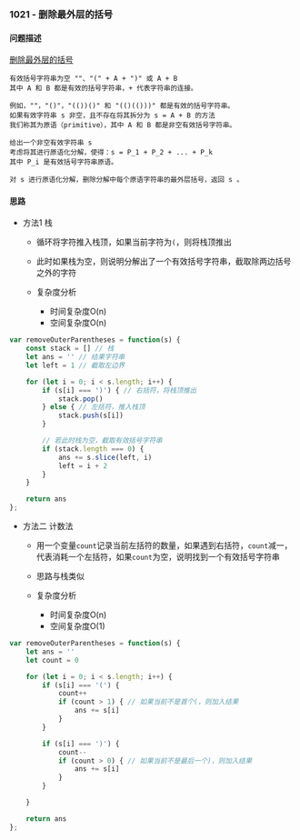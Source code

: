 ### 1021 - 删除最外层的括号

#### 问题描述

[删除最外层的括号](https://leetcode-cn.com/problems/remove-outermost-parentheses)

```textile
有效括号字符串为空 ""、"(" + A + ")" 或 A + B 
其中 A 和 B 都是有效的括号字符串，+ 代表字符串的连接。

例如，""，"()"，"(())()" 和 "(()(()))" 都是有效的括号字符串。
如果有效字符串 s 非空，且不存在将其拆分为 s = A + B 的方法
我们称其为原语（primitive），其中 A 和 B 都是非空有效括号字符串。

给出一个非空有效字符串 s
考虑将其进行原语化分解，使得：s = P_1 + P_2 + ... + P_k
其中 P_i 是有效括号字符串原语。

对 s 进行原语化分解，删除分解中每个原语字符串的最外层括号，返回 s 。
```

#### 思路

- 方法1 栈
  
  - 循环将字符推入栈顶，如果当前字符为`(`，则将栈顶推出
  
  - 此时如果栈为空，则说明分解出了一个有效括号字符串，截取除两边括号之外的字符
  
  - 复杂度分析
    
    - 时间复杂度O(n)
    - 空间复杂度O(n)

```js
var removeOuterParentheses = function(s) {
    const stack = [] // 栈
    let ans = '' // 结果字符串
    let left = 1 // 截取左边界

    for (let i = 0; i < s.length; i++) {
        if (s[i] === ')') { // 右括符，将栈顶推出
            stack.pop()
        } else { // 左括符，推入栈顶
            stack.push(s[i])
        }

        // 若此时栈为空，截取有效括号字符串
        if (stack.length === 0) {
            ans += s.slice(left, i)
            left = i + 2
        }
    }

    return ans
};
```

- 方法二 计数法
  
  - 用一个变量`count`记录当前左括符的数量，如果遇到右括符，`count`减一，代表消耗一个左括符，如果`count`为空，说明找到一个有效括号字符串
  
  - 思路与栈类似
  
  - 复杂度分析
    
    - 时间复杂度O(n)
    - 空间复杂度O(1)

```js
var removeOuterParentheses = function(s) {
    let ans = ''
    let count = 0

    for (let i = 0; i < s.length; i++) {
        if (s[i] === '(') {
            count++
            if (count > 1) { // 如果当前不是首个(，则加入结果
                ans += s[i]
            }
        }

        if (s[i] === ')') {
            count--
            if (count > 0) { // 如果当前不是最后一个)，则加入结果
                ans += s[i]
            }
        }

    }

    return ans
};
```
